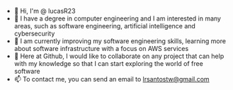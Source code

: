 - 👋 Hi, I'm @ lucasR23
- 👀 I have a degree in computer engineering and I am interested in many areas, such as software engineering, artificial intelligence and cybersecurity
- 🌱 I am currently improving my software engineering skills, learning more about software infrastructure with a focus on AWS services
- 💞️ Here at Github, I would like to collaborate on any project that can help with my knowledge so that I can start exploring the world of free software
- 📫 To contact me, you can send an email to lrsantostw@gmail.com
